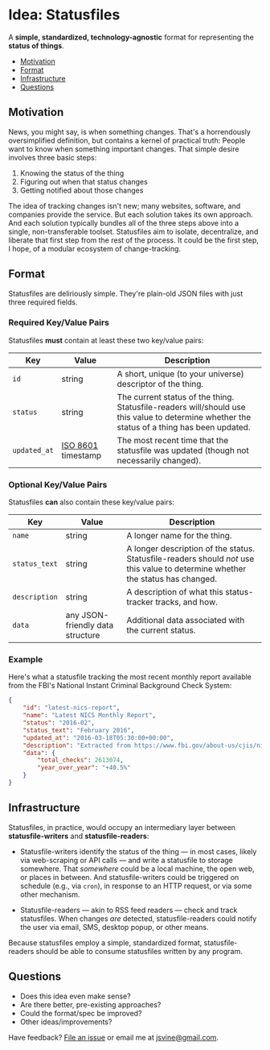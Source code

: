 # Idea: Statusfiles

A __simple, standardized, technology-agnostic__ format for representing the __status of things__.

- [Motivation](#motivation)
- [Format](#format)
- [Infrastructure](#infrastructure)
- [Questions](#questions)

## Motivation

News, you might say, is when something changes. That's a horrendously oversimplified definition, but contains a kernel of practical truth: People want to know when something important changes. That simple desire involves three basic steps:

1. Knowing the status of the thing
2. Figuring out when that status changes
3. Getting notified about those changes

The idea of tracking changes isn't new; many websites, software, and companies provide the service. But each solution takes its own approach. And each solution typically bundles all of the three steps above into a single, non-transferable toolset. Statusfiles aim to isolate, decentralize, and liberate that first step from the rest of the process. It could be the first step, I hope, of a modular ecosystem of change-tracking.

## Format

Statusfiles are deliriously simple. They're plain-old JSON files with just three required fields.

### Required Key/Value Pairs

Statusfiles __must__ contain at least these two key/value pairs:

|Key|Value|Description|
|---|---|---|
|`id`|string|A short, unique (to your universe) descriptor of the thing.|
|`status`|string|The current status of the thing. Statusfile-readers will/should use this value to determine whether the status of a thing has been updated.|
|`updated_at`|[ISO 8601](https://en.wikipedia.org/wiki/ISO_8601) timestamp|The most recent time that the statusfile was updated (though not necessarily changed).|

### Optional Key/Value Pairs

Statusfiles __can__ also contain these key/value pairs:

|Key|Value|Description|
|---|---|---|
|`name`|string|A longer name for the thing.|
|`status_text`|string|A longer description of the status. Statusfile-readers should *not* use this value to determine whether the status has changed.|
|`description`|string|A description of what this status-tracker tracks, and how.|
|`data`|any JSON-friendly data structure|Additional data associated with the current status.|


### Example

Here's what a statusfile tracking the most recent monthly report available from the FBI's National Instant Criminal Background Check System:

```json
{
    "id": "latest-nics-report",
    "name": "Latest NICS Monthly Report",
    "status": "2016-02",
    "status_text": "February 2016",
    "updated_at": "2016-03-18T05:30:00+00:00",
    "description": "Extracted from https://www.fbi.gov/about-us/cjis/nics/reports/active_records_in_the_nics-index.pdf",
    "data": {
        "total_checks": 2613074,
        "year_over_year": "+40.5%"
    }
}
```

## Infrastructure

Statusfiles, in practice, would occupy an intermediary layer between __statusfile-writers__ and __statusfile-readers__:

- Statusfile-writers identify the status of the thing — in most cases, likely via web-scraping or API calls — and write a statusfile to storage somewhere. That *somewhere* could be a local machine, the open web, or places in between. And statusfile-writers could be triggered on schedule (e.g., via `cron`), in response to an HTTP request, or via some other mechanism.

- Statusfile-readers — akin to RSS feed readers — check and track statusfiles. When changes *are* detected, statusfile-readers could notify the user via email, SMS, desktop popup, or other means.

Because statusfiles employ a simple, standardized format, statusfile-readers should be able to consume statusfiles written by any program.


## Questions

- Does this idea even make sense?
- Are there better, pre-existing approaches?
- Could the format/spec be improved?
- Other ideas/improvements?

Have feedback? [File an issue](https://github.com/jsvine/statusfiles/issues/new) or email me at [jsvine@gmail.com](mailto:jsvine@gmail.com).
